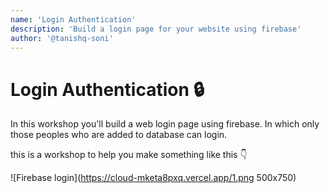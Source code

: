```yaml
---
name: 'Login Authentication'
description: 'Build a login page for your website using firebase'
author: '@tanishq-soni'
---
```


# Login Authentication 🔒

In this workshop you'll build a web login page using firebase. In which only those peoples who are added to database can login.

this is a workshop to help you make something like this 👇

![Firebase login](https://cloud-mketa8pxq.vercel.app/1.png 500x750)
